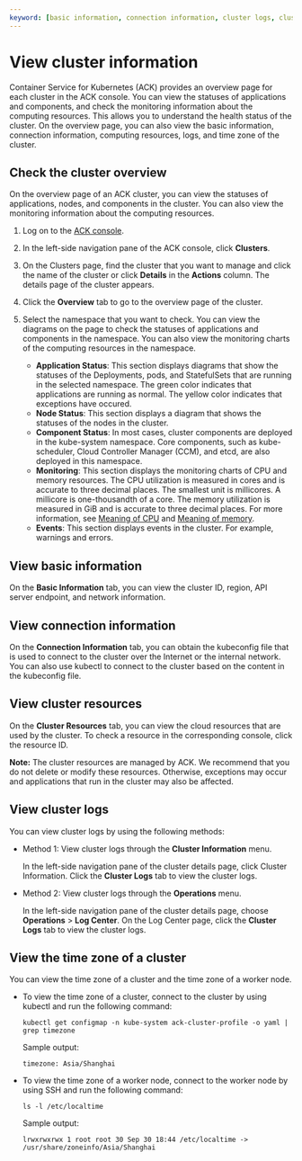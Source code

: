 ```yaml
---
keyword: [basic information, connection information, cluster logs, cluster time zone]
---
```


# View cluster information

Container Service for Kubernetes \(ACK\) provides an overview page for each cluster in the ACK console. You can view the statuses of applications and components, and check the monitoring information about the computing resources. This allows you to understand the health status of the cluster. On the overview page, you can also view the basic information, connection information, computing resources, logs, and time zone of the cluster.

## Check the cluster overview

On the overview page of an ACK cluster, you can view the statuses of applications, nodes, and components in the cluster. You can also view the monitoring information about the computing resources.

1.  Log on to the [ACK console](https://cs.console.aliyun.com).

2.  In the left-side navigation pane of the ACK console, click **Clusters**.

3.  On the Clusters page, find the cluster that you want to manage and click the name of the cluster or click **Details** in the **Actions** column. The details page of the cluster appears.

4.  Click the **Overview** tab to go to the overview page of the cluster.

5.  Select the namespace that you want to check. You can view the diagrams on the page to check the statuses of applications and components in the namespace. You can also view the monitoring charts of the computing resources in the namespace.

    -   **Application Status**: This section displays diagrams that show the statuses of the Deployments, pods, and StatefulSets that are running in the selected namespace. The green color indicates that applications are running as normal. The yellow color indicates that exceptions have occured.
    -   **Node Status**: This section displays a diagram that shows the statuses of the nodes in the cluster.
    -   **Component Status**: In most cases, cluster components are deployed in the kube-system namespace. Core components, such as kube-scheduler, Cloud Controller Manager \(CCM\), and etcd, are also deployed in this namespace.
    -   **Monitoring**: This section displays the monitoring charts of CPU and memory resources. The CPU utilization is measured in cores and is accurate to three decimal places. The smallest unit is millicores. A millicore is one-thousandth of a core. The memory utilization is measured in GiB and is accurate to three decimal places. For more information, see [Meaning of CPU](https://kubernetes.io/docs/concepts/configuration/manage-compute-resources-container/#meaning-of-cpu) and [Meaning of memory](https://kubernetes.io/docs/concepts/configuration/manage-compute-resources-container/#meaning-of-memory).
    -   **Events**: This section displays events in the cluster. For example, warnings and errors.

## View basic information

On the **Basic Information** tab, you can view the cluster ID, region, API server endpoint, and network information.

## View connection information

On the **Connection Information** tab, you can obtain the kubeconfig file that is used to connect to the cluster over the Internet or the internal network. You can also use kubectl to connect to the cluster based on the content in the kubeconfig file.

## View cluster resources

On the **Cluster Resources** tab, you can view the cloud resources that are used by the cluster. To check a resource in the corresponding console, click the resource ID.

**Note:** The cluster resources are managed by ACK. We recommend that you do not delete or modify these resources. Otherwise, exceptions may occur and applications that run in the cluster may also be affected.

## View cluster logs

You can view cluster logs by using the following methods:

-   Method 1: View cluster logs through the **Cluster Information** menu.

    In the left-side navigation pane of the cluster details page, click Cluster Information. Click the **Cluster Logs** tab to view the cluster logs.

-   Method 2: View cluster logs through the **Operations** menu.

    In the left-side navigation pane of the cluster details page, choose **Operations** \> **Log Center**. On the Log Center page, click the **Cluster Logs** tab to view the cluster logs.


## View the time zone of a cluster

You can view the time zone of a cluster and the time zone of a worker node.

-   To view the time zone of a cluster, connect to the cluster by using kubectl and run the following command:

    ```
    kubectl get configmap -n kube-system ack-cluster-profile -o yaml | grep timezone
    ```

    Sample output:

    ```
    timezone: Asia/Shanghai
    ```

-   To view the time zone of a worker node, connect to the worker node by using SSH and run the following command:

    ```
    ls -l /etc/localtime
    ```

    Sample output:

    ```
    lrwxrwxrwx 1 root root 30 Sep 30 18:44 /etc/localtime -> /usr/share/zoneinfo/Asia/Shanghai
    ```


